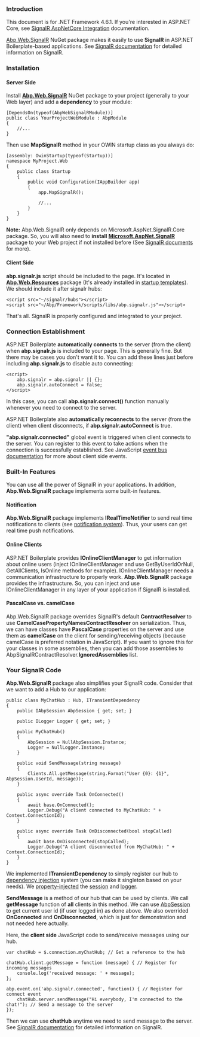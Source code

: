 ### Introduction

This document is for .NET Framework 4.6.1. If you're interested in ASP.NET
Core, see [SignalR AspNetCore Integration](SignalR-AspNetCore-Integration.md) documentation.

[Abp.Web.SignalR](http://www.nuget.org/packages/Abp.Web.SignalR) NuGet
package makes it easily to use **SignalR** in ASP.NET Boilerplate-based
applications. See [SignalR documentation](http://www.asp.net/signalr)
for detailed information on SignalR.

### Installation

#### Server Side

Install
[**Abp.Web.SignalR**](http://www.nuget.org/packages/Abp.Web.SignalR)
NuGet package to your project (generally to your Web layer) and add a
**dependency** to your module:

    [DependsOn(typeof(AbpWebSignalRModule))]
    public class YourProjectWebModule : AbpModule
    {
        //...
    }


Then use **MapSignalR** method in your OWIN startup class as you always
do:

    [assembly: OwinStartup(typeof(Startup))]
    namespace MyProject.Web
    {
        public class Startup
        {
            public void Configuration(IAppBuilder app)
            {
                app.MapSignalR();

                //...
            }
        }
    }

**Note:** Abp.Web.SignalR only depends on Microsoft.AspNet.SignalR.Core
package. So, you will also need to **install**
**[Microsoft.AspNet.SignalR](https://www.nuget.org/packages/Microsoft.AspNet.SignalR)**
package to your Web project if not installed before (See [SignalR
documents](http://www.asp.net/signalr) for more).

#### Client Side

**abp.signalr.js** script should be included to the page. It's located
in
**[Abp.Web.Resources](https://www.nuget.org/packages/Abp.Web.Resources)**
package (It's already installed in [startup templates](/Templates)). We
should include it after signalr hubs:

    <script src="~/signalr/hubs"></script>
    <script src="~/Abp/Framework/scripts/libs/abp.signalr.js"></script>


That's all. SignalR is properly configured and integrated to your
project.

### Connection Establishment

ASP.NET Boilerplate **automatically connects** to the server (from the
client) when **abp.signalr.js** is included to your page. This is
generally fine. But there may be cases you don't want it to. You can add
these lines just before including **abp.signalr.js** to disable auto
connecting:

    <script>
        abp.signalr = abp.signalr || {};
        abp.signalr.autoConnect = false;
    </script>

In this case, you can call **abp.signalr.connect()** function manually
whenever you need to connect to the server.

ASP.NET Boilerplate also **automatically reconnects** to the server
(from the client) when client disconnects, if
**abp.signalr.autoConnect** is true.

**"abp.signalr.connected"** global event is triggered when client
connects to the server. You can register to this event to take actions
when the connection is successfully established. See JavaScript [event
bus documentation](/Pages/Documents/Javascript-API/Event-Bus) for more
about client side events.

### Built-In Features

You can use all the power of SignalR in your applications. In addition,
**Abp.Web.SignalR** package implements some built-in features.

#### Notification

**Abp.Web.SignalR** package implements **IRealTimeNotifier** to send
real time notifications to clients (see [notification
system](/Pages/Documents/Notification-System)). Thus, your users can get
real time push notifications.

#### Online Clients

ASP.NET Boilerplate provides **IOnlineClientManager** to get information
about online users (inject IOnlineClientManager and use
GetByUserIdOrNull, GetAllClients, IsOnline methods for example).
IOnlineClientManager needs a communication infrastructure to properly
work. **Abp.Web.SignalR** package provides the infrastructure. So, you
can inject and use IOnlineClientManager in any layer of your application
if SignalR is installed.

#### PascalCase vs. camelCase

Abp.Web.SignalR package overrides SignalR's default **ContractResolver**
to use **CamelCasePropertyNamesContractResolver** on serialization.
Thus, we can have classes have **PascalCase** properties on the server
and use them as **camelCase** on the client for sending/receiving
objects (because camelCase is preferred notation in JavaScript). If you
want to ignore this for your classes in some assemblies, then you can
add those assemblies to AbpSignalRContractResolver.**IgnoredAssemblies**
list.

### Your SignalR Code

**Abp.Web.SignalR** package also simplifies your SignalR code. Consider
that we want to add a Hub to our application:

    public class MyChatHub : Hub, ITransientDependency
    {
        public IAbpSession AbpSession { get; set; }

        public ILogger Logger { get; set; }

        public MyChatHub()
        {
            AbpSession = NullAbpSession.Instance;
            Logger = NullLogger.Instance;
        }

        public void SendMessage(string message)
        {
            Clients.All.getMessage(string.Format("User {0}: {1}", AbpSession.UserId, message));
        }

        public async override Task OnConnected()
        {
            await base.OnConnected();
            Logger.Debug("A client connected to MyChatHub: " + Context.ConnectionId);
        }

        public async override Task OnDisconnected(bool stopCalled)
        {
            await base.OnDisconnected(stopCalled);
            Logger.Debug("A client disconnected from MyChatHub: " + Context.ConnectionId);
        }
    }

We implemented **ITransientDependency** to simply register our hub to
[dependency injection](/Pages/Documents/Dependency-Injection) system
(you can make it singleton based on your needs). We
[property-injected](/Pages/Documents/Dependency-Injection#property-injection-pattern)
the [session](/Pages/Documents/Abp-Session) and
[logger](/Pages/Documents/Logging).

**SendMessage** is a method of our hub that can be used by clients. We
call **getMessage** function of **all** clients in this method. We can
use [AbpSession](/Pages/Documents/Abp-Session) to get current user id
(if user logged in) as done above. We also overrided **OnConnected** and
**OnDisconnected**, which is just for demonstration and not needed here
actually.

Here, the **client side** JavaScript code to send/receive messages using
our hub.

    var chatHub = $.connection.myChatHub; // Get a reference to the hub

    chatHub.client.getMessage = function (message) { // Register for incoming messages
        console.log('received message: ' + message);
    };

    abp.event.on('abp.signalr.connected', function() { // Register for connect event
        chatHub.server.sendMessage("Hi everybody, I'm connected to the chat!"); // Send a message to the server
    });

Then we can use **chatHub** anytime we need to send message to the
server. See [SignalR documentation](http://www.asp.net/signalr) for
detailed information on SignalR.
